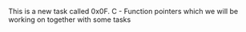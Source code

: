 This is a new task called 0x0F. C - Function pointers which we will be working on together with some tasks 
